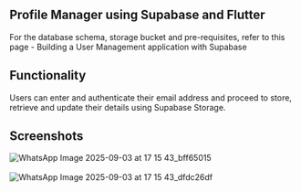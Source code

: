 ## Profile Manager using Supabase and Flutter

For the database schema, storage bucket and pre-requisites, refer to this page -
<a src = "https://supabase.com/docs/guides/getting-started/tutorials/with-flutter?queryGroups=database-method&database-method=sql&queryGroups=platform&platform=web">
  Building a User Management application with Supabase
</a>

## Functionality

Users can enter and authenticate their email address and proceed to store, retrieve and update their details using Supabase Storage.

## Screenshots

![WhatsApp Image 2025-09-03 at 17 15 43_bff65015](https://github.com/user-attachments/assets/69ff9b36-99c4-4845-8eb7-da200836aca7)
<br><br>
![WhatsApp Image 2025-09-03 at 17 15 43_dfdc26df](https://github.com/user-attachments/assets/25cfaf35-45d0-4374-a435-0f96e577e69c)



